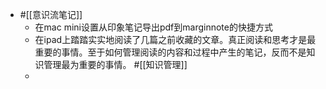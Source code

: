 - #[[意识流笔记]] 
    - 在mac mini设置从印象笔记导出pdf到marginnote的快捷方式
    - 在ipad上踏踏实实地阅读了几篇之前收藏的文章。真正阅读和思考才是最重要的事情。至于如何管理阅读的内容和过程中产生的笔记，反而不是知识管理最为重要的事情。 
#[[知识管理]]
    - 
